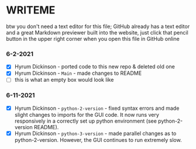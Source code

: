 # WRITEME
btw you don't need a text editor for this file; GitHub already has a text editor and a great Markdown previewer built into the website,
just click that pencil button in the upper right corner when you open this file in GitHub online

### 6-2-2021
- [X] Hyrum Dickinson - ported code to this new repo & deleted old one
- [X] Hyrum Dickinson - `Main` - made changes to README
- [ ] this is what an empty box would look like

### 6-11-2021
- [X] Hyrum Dickinson - `python-2-version` - fixed syntax errors and made slight changes to imports for the GUI code. It now runs very responsively in a correctly set up python environment (see python-2-version README). 
- [X] Hyrum Dickinson - `python-3-version` - made parallel changes as to python-2-version. However, the GUI continues to run extremely slow. 
